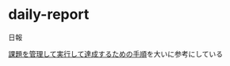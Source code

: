 # daily-report
日報

[課題を管理して実行して達成するための手順](https://soudai.hatenablog.com/entry/2020/12/31/165940)を大いに参考にしている
